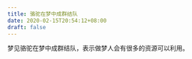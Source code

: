 ```yaml
---
title: 骆驼在梦中成群结队
date: 2020-02-15T20:54:12+08:00
draft: false
---
```


梦见骆驼在梦中成群结队，表示做梦人会有很多的资源可以利用。<br>
